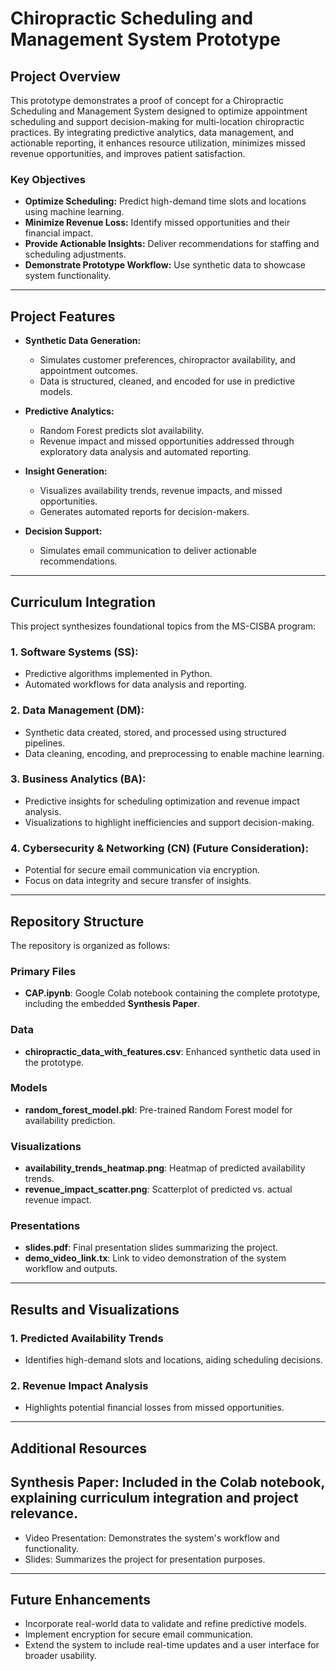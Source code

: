 # Chiropractic Scheduling and Management System Prototype

## Project Overview
This prototype demonstrates a proof of concept for a Chiropractic Scheduling and Management System designed to optimize appointment scheduling and support decision-making for multi-location chiropractic practices. By integrating predictive analytics, data management, and actionable reporting, it enhances resource utilization, minimizes missed revenue opportunities, and improves patient satisfaction.

### Key Objectives
- **Optimize Scheduling:** Predict high-demand time slots and locations using machine learning.
- **Minimize Revenue Loss:** Identify missed opportunities and their financial impact.
- **Provide Actionable Insights:** Deliver recommendations for staffing and scheduling adjustments.
- **Demonstrate Prototype Workflow:** Use synthetic data to showcase system functionality.

---

## Project Features
- **Synthetic Data Generation:**
  - Simulates customer preferences, chiropractor availability, and appointment outcomes.
  - Data is structured, cleaned, and encoded for use in predictive models.
  
- **Predictive Analytics:**
  - Random Forest predicts slot availability.
  - Revenue impact and missed opportunities addressed through exploratory data analysis and automated reporting.

- **Insight Generation:**
  - Visualizes availability trends, revenue impacts, and missed opportunities.
  - Generates automated reports for decision-makers.

- **Decision Support:**
  - Simulates email communication to deliver actionable recommendations.

---

## Curriculum Integration
This project synthesizes foundational topics from the MS-CISBA program:

### 1. **Software Systems (SS):**
- Predictive algorithms implemented in Python.
- Automated workflows for data analysis and reporting.

### 2. **Data Management (DM):**
- Synthetic data created, stored, and processed using structured pipelines.
- Data cleaning, encoding, and preprocessing to enable machine learning.

### 3. **Business Analytics (BA):**
- Predictive insights for scheduling optimization and revenue impact analysis.
- Visualizations to highlight inefficiencies and support decision-making.

### 4. **Cybersecurity & Networking (CN) (Future Consideration):**
- Potential for secure email communication via encryption.
- Focus on data integrity and secure transfer of insights.

---

## Repository Structure
The repository is organized as follows:

### Primary Files
- **CAP.ipynb**: Google Colab notebook containing the complete prototype, including the embedded **Synthesis Paper**.

### Data
- **chiropractic_data_with_features.csv**: Enhanced synthetic data used in the prototype.

### Models
- **random_forest_model.pkl**: Pre-trained Random Forest model for availability prediction.

### Visualizations
- **availability_trends_heatmap.png**: Heatmap of predicted availability trends.
- **revenue_impact_scatter.png**: Scatterplot of predicted vs. actual revenue impact.


### Presentations
- **slides.pdf**: Final presentation slides summarizing the project.
- **demo_video_link.tx**: Link to video demonstration of the system workflow and outputs.



---

## Results and Visualizations
### 1. Predicted Availability Trends
- Identifies high-demand slots and locations, aiding scheduling decisions.

### 2. Revenue Impact Analysis
- Highlights potential financial losses from missed opportunities.


---

## Additional Resources
## Synthesis Paper: Included in the Colab notebook, explaining curriculum integration and project relevance.
- Video Presentation: Demonstrates the system's workflow and functionality.
- Slides: Summarizes the project for presentation purposes.

---

## Future Enhancements
- Incorporate real-world data to validate and refine predictive models.
- Implement encryption for secure email communication.
- Extend the system to include real-time updates and a user interface for broader usability.
